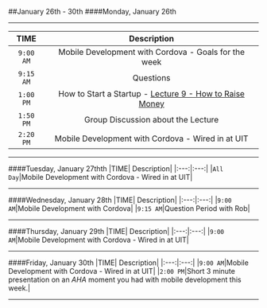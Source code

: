 ##January 26th - 30th
####Monday, January 26th

---

|TIME| Description|
|:---:|:---:|
|`9:00 AM`|Mobile Development with Cordova - Goals for the week|
|`9:15 AM`|Questions|
|`1:00 PM`|How to Start a Startup - [Lecture 9 - How to Raise Money](https://www.youtube.com/watch?v=uFX95HahaUs)|
|`1:50 PM`|Group Discussion about the Lecture|
|`2:20 PM`|Mobile Development with Cordova - Wired in at UIT|

---

####Tuesday, January 27thth
|TIME| Description|
|:---:|:---:|
|`All Day`|Mobile Development with Cordova - Wired in at UIT|

---

####Wednesday, January 28th
|TIME| Description|
|:---:|:---:|
|`9:00 AM`|Mobile Development with Cordova|
|`9:15 AM`|Question Period with Rob|

---

####Thursday, January 29th
|TIME| Description|
|:---:|:---:|
|`9:00 AM`|Mobile Development with Cordova - Wired in at UIT|

---

####Friday, January 30th
|TIME| Description|
|:---:|:---:|
|`9:00 AM`|Mobile Development with Cordova - Wired in at UIT|
|`2:00 PM`|Short 3 minute presentation on an *AHA* moment you had with mobile development this week.|

---
